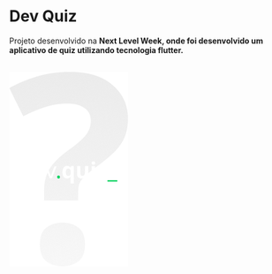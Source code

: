 # Dev Quiz

Projeto desenvolvido na <b>Next Level Week<b>, onde foi desenvolvido um aplicativo de quiz  utilizando tecnologia flutter.
<br>
<br>

<img src='./example/assets/images/logo.png'>